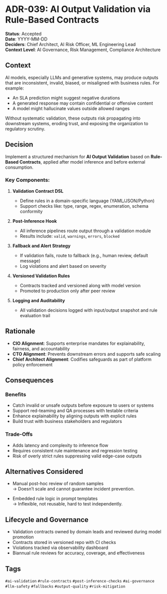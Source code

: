 # ADR-039: AI Output Validation via Rule-Based Contracts

**Status**: Accepted  
**Date**: YYYY-MM-DD  
**Deciders**: Chief Architect, AI Risk Officer, ML Engineering Lead  
**Context Level**: AI Governance, Risk Management, Compliance Architecture

## Context

AI models, especially LLMs and generative systems, may produce outputs that are inconsistent, invalid, biased, or misaligned with business rules. For example:

- An SLA prediction might suggest negative durations  
- A generated response may contain confidential or offensive content  
- A model might hallucinate values outside allowed ranges

Without systematic validation, these outputs risk propagating into downstream systems, eroding trust, and exposing the organization to regulatory scrutiny.

## Decision

Implement a structured mechanism for **AI Output Validation** based on **Rule-Based Contracts**, applied after model inference and before external consumption.

### Key Components:

1. **Validation Contract DSL**  
   - Define rules in a domain-specific language (YAML/JSON/Python)  
   - Support checks like: type, range, regex, enumeration, schema conformity

2. **Post-Inference Hook**  
   - All inference pipelines route output through a validation module  
   - Results include: `valid`, `warnings`, `errors`, `blocked`

3. **Fallback and Alert Strategy**  
   - If validation fails, route to fallback (e.g., human review, default message)  
   - Log violations and alert based on severity

4. **Versioned Validation Rules**  
   - Contracts tracked and versioned along with model version  
   - Promoted to production only after peer review

5. **Logging and Auditability**  
   - All validation decisions logged with input/output snapshot and rule evaluation trail

## Rationale

- **CIO Alignment**: Supports enterprise mandates for explainability, fairness, and accountability  
- **CTO Alignment**: Prevents downstream errors and supports safe scaling  
- **Chief Architect Alignment**: Codifies safeguards as part of platform policy enforcement

## Consequences

### Benefits

- Catch invalid or unsafe outputs before exposure to users or systems  
- Support red-teaming and QA processes with testable criteria  
- Enhance explainability by aligning outputs with explicit rules  
- Build trust with business stakeholders and regulators

### Trade-Offs

- Adds latency and complexity to inference flow  
- Requires consistent rule maintenance and regression testing  
- Risk of overly strict rules suppressing valid edge-case outputs

## Alternatives Considered

- Manual post-hoc review of random samples  
  → Doesn’t scale and cannot guarantee incident prevention.

- Embedded rule logic in prompt templates  
  → Inflexible, not reusable, hard to test independently.

## Lifecycle and Governance

- Validation contracts owned by domain leads and reviewed during model promotion  
- Contracts stored in versioned repo with CI checks  
- Violations tracked via observability dashboard  
- Biannual rule reviews for accuracy, coverage, and effectiveness

## Tags

`#ai-validation` `#rule-contracts` `#post-inference-checks` `#ai-governance` `#llm-safety` `#fallbacks` `#output-quality` `#risk-mitigation`
